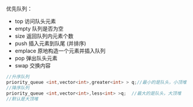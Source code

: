 优先队列：

- top 访问队头元素
- empty 队列是否为空
- size 返回队列内元素个数
- push 插入元素到队尾 (并排序)
- emplace 原地构造一个元素并插入队列
- pop 弹出队头元素
- swap 交换内容

```c++
//升序队列
priority_queue <int,vector<int>,greater<int> > q;//最小的是队头，小顶堆
//降序队列
priority_queue <int,vector<int>,less<int> >q;  //最大的是队头，大顶堆
//默认是大顶堆
```


